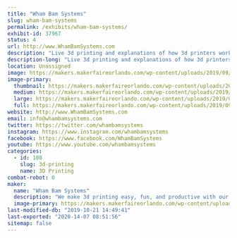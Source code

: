 ```yaml
---
title: "Wham Bam Systems"
slug: wham-bam-systems
permalink: /exhibits/wham-bam-systems/
exhibit-id: 37967
status: 4
url: http://www.WhamBamSystems.com
description: "Live 3d printing and explanations of how 3d printers work with a 3d printed souvenir for the kids to take away. "
description-long: "Live 3d printing and explanations of how 3d printers work with a 3d printed souvenir for the kids to take away. Raffles and giveaways with no purchase necessary. Demonstrations of how our products work in live 3d printing situations."
location: Unassigned
image: https://makers.makerfaireorlando.com/wp-content/uploads/2019/09/cover2-1024x447.png
image-primary:
  thumbnail: https://makers.makerfaireorlando.com/wp-content/uploads/2019/09/cover2-150x150.png
  medium: https://makers.makerfaireorlando.com/wp-content/uploads/2019/09/cover2-300x131.png
  large: https://makers.makerfaireorlando.com/wp-content/uploads/2019/09/cover2-1024x447.png
  full: https://makers.makerfaireorlando.com/wp-content/uploads/2019/09/cover2.png
website: http://www.WhamBamSystems.com
email: info@whambamsystems.com
twitter: https://twitter.com/whambamsystems
instagram: https://www.instagram.com/whambamsystems
facebook: https://www.facebook.com/WhamBamSystems
youtube: https://www.youtube.com/whambamsystems
categories:
  - id: 108
    slug: 3d-printing
    name: 3D Printing
combat-robot: 0
maker:
  name: "Wham Bam Systems"
  description: "We make 3d printing easy, fun, and productive with our 3d printer accessories."
  image-primary: https://makers.makerfaireorlando.com/wp-content/uploads/2019/09/whambamhorizshadowsmall.jpg
last-modified-db: "2019-10-21 14:49:41"
last-exported: "2020-14-07 08:51:56"
sitemap: false
---
```

